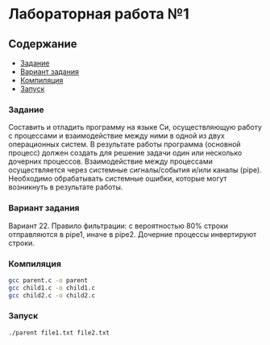 # Лабораторная работа №1

## Содержание
- [Задание](#задание)
- [Вариант задания](#вариант-задания)
- [Компиляция](#компиляция) 
- [Запуск](#запуск)

### Задание
Составить и отладить программу на языке Си, осуществляющую работу с процессами и взаимодействие между ними в одной из двух операционных систем. 
В результате работы программа (основной процесс) должен создать для решение задачи один или несколько дочерних процессов. 
Взаимодействие между процессами осуществляется через системные сигналы/события и/или каналы (pipe).
Необходимо обрабатывать системные ошибки, которые могут возникнуть в результате работы.

### Вариант задания
Вариант 22. 
Правило фильтрации: с вероятностью 80% строки отправляются в pipe1, иначе в pipe2.
Дочерние процессы инвертируют строки.

### Компиляция
```sh
gcc parent.c -o parent
gcc child1.c -o child1.c
gcc child2.c -o child2.c
```

### Запуск
```sh
./parent file1.txt file2.txt
```

